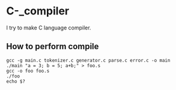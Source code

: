 # C-_compiler

I try to make C language compiler.

## How to perform compile

```
gcc -g main.c tokenizer.c generator.c parse.c error.c -o main
./main "a = 3; b = 5; a+b;" > foo.s
gcc -o foo foo.s
./foo
echo $?
```
